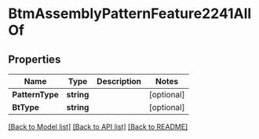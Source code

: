 # BtmAssemblyPatternFeature2241AllOf

## Properties

Name | Type | Description | Notes
------------ | ------------- | ------------- | -------------
**PatternType** | **string** |  | [optional] 
**BtType** | **string** |  | [optional] 

[[Back to Model list]](../README.md#documentation-for-models) [[Back to API list]](../README.md#documentation-for-api-endpoints) [[Back to README]](../README.md)


